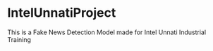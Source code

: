 # IntelUnnatiProject
This is a Fake News Detection Model made for Intel Unnati Industrial Training 
